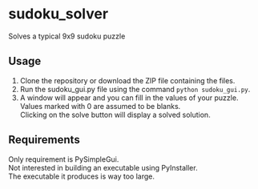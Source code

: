 # sudoku_solver
 Solves a typical 9x9 sudoku puzzle

## Usage

1. Clone the repository or download the ZIP file containing the files.
1. Run the sudoku_gui.py file using the command `python sudoku_gui.py`.
1. A window will appear and you can fill in the values of your puzzle. \
Values marked with 0 are assumed to be blanks. \
Clicking on the solve button will display a solved solution.

## Requirements

Only requirement is PySimpleGui. \
Not interested in building an executable using PyInstaller. \
The executable it produces is way too large.
